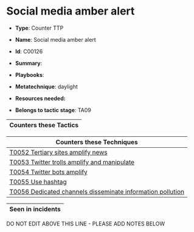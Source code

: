 # Social media amber alert

* **Type**: Counter TTP

* **Name**: Social media amber alert

* **Id**: C00126

* **Summary**: 

* **Playbooks**: 

* **Metatechnique**: daylight

* **Resources needed:** 

* **Belongs to tactic stage**: TA09


| Counters these Tactics |
| ---------------------- |



| Counters these Techniques |
| ------------------------- |
| [T0052 Tertiary sites amplify news](../techniques/T0052.md) |
| [T0053 Twitter trolls amplify and manipulate](../techniques/T0053.md) |
| [T0054 Twitter bots amplify](../techniques/T0054.md) |
| [T0055 Use hashtag](../techniques/T0055.md) |
| [T0056 Dedicated channels disseminate information pollution](../techniques/T0056.md) |



| Seen in incidents |
| ----------------- |


DO NOT EDIT ABOVE THIS LINE - PLEASE ADD NOTES BELOW